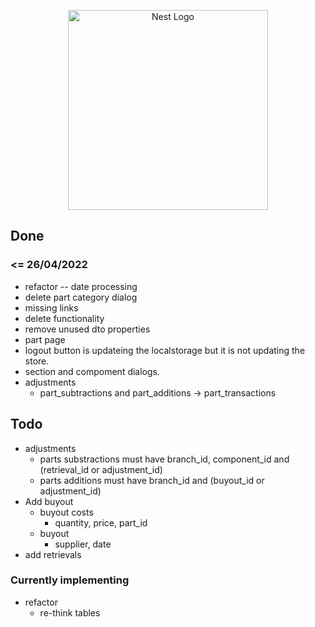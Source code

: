 <p align="center">
  <a href="http://nestjs.com/" target="blank"><img src="https://nestjs.com/img/logo_text.svg" width="320" alt="Nest Logo" /></a>
</p>

## Done


### <= 26/04/2022

* refactor -- date processing
* delete part category dialog
* missing links
* delete functionality
* remove unused dto properties
* part page
* logout button is updateing the localstorage but it is not updating the store.
* section and compoment dialogs.
* adjustments
    * part_subtractions and part_additions -> part_transactions

## Todo

* adjustments
    * parts substractions must have branch_id, component_id and (retrieval_id or adjustment_id)
    * parts additions must have branch_id and (buyout_id or adjustment_id)
* Add buyout
    * buyout costs
        * quantity, price, part_id
    * buyout
        * supplier, date
* add retrievals

### Currently implementing

* refactor
    * re-think tables

    



  